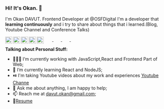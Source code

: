 ### Hi! It's Okan. 👋

  
I'm Okan DAVUT. Frontend Developer at @OSFDigital I'm a developer that **learning continuously** and i try to share about things that i learned.(Blog, Youtube Channel and Conference Talks)

  &nbsp;&nbsp;&nbsp;&nbsp;&nbsp;&nbsp;<a target="_blank" href="https://www.linkedin.com/in/okan-davut">
    <img align="left" alt="Okan's LinkdeIn" width="22px" src="https://cdn.jsdelivr.net/npm/simple-icons@v3/icons/linkedin.svg" />
  </a>
  &nbsp;&nbsp;&nbsp;&nbsp;&nbsp;&nbsp;<a target="_blank" href="https://twitter.com/okandavutcom">
    <img align="left" alt="Okan's Twitter" width="22px" src="https://cdn.jsdelivr.net/npm/simple-icons@v3/icons/twitter.svg" />
  </a>
  &nbsp;&nbsp;&nbsp;&nbsp;&nbsp;&nbsp;<a target="_blank" href="https://medium.com/@okandavut/">
    <img align="left" alt="Okan's Medium" width="22px" src="https://cdn.jsdelivr.net/npm/simple-icons@v3/icons/medium.svg" />
  </a>
 &nbsp;&nbsp;&nbsp;&nbsp;&nbsp;&nbsp; <a target="_blank" href="https://t.me/davutokan">
    <img align="left" alt="Okan's Telegram" width="22px" src="https://cdn.jsdelivr.net/npm/simple-icons@v3/icons/telegram.svg" />
  </a>
 &nbsp;&nbsp;&nbsp;&nbsp;&nbsp;&nbsp;<a target="_blank" href="https://www.instagram.com/okandavutcom/">
    <img align="left" alt="Okan's Instagram" width="22px" src="https://cdn.jsdelivr.net/npm/simple-icons@v3/icons/instagram.svg" />
  </a>
  <!-- <a href="https://www.codechef.com/users/okandavut">
    <img align="left" alt="Okan's Codechef" width="22px" src="https://cdn.jsdelivr.net/npm/simple-icons@v3/icons/codechef.svg" />
  </a> -->
  
**Talking about Personal Stuff:**

- 👨🏽‍💻 I’m currently working with JavaScript,React and Frontend Part of Web;
- 🌱 I’m currently learning React and NodeJS; 
- ⏯️ I'm taking Youtube videos about my work and experiences [Youtube Channe](https://youtube.com/okandavut)
- 💬 Ask me about anything, I am happy to help;
- 📫 Reach me at davut.okan@gmail.com;
- 📝[Resume](https://docs.google.com/document/d/1It-JhzC6MY4hz2e6TdfOwLX4zAwq5dtayz-AgcX23bM/edit?usp=sharing)
